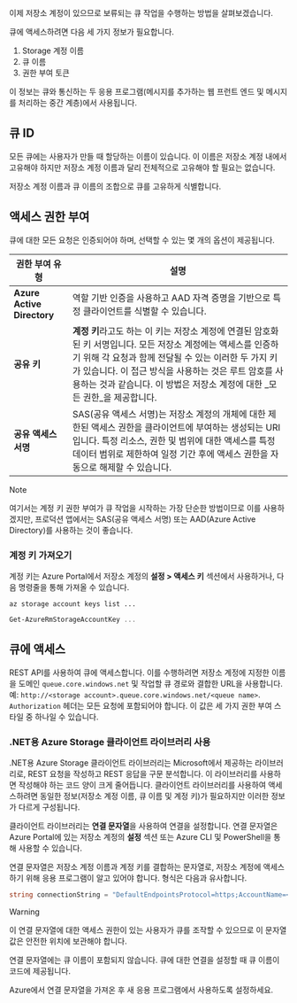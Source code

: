 이제 저장소 계정이 있으므로 보류되는 큐 작업을 수행하는 방법을 살펴보겠습니다.

큐에 액세스하려면 다음 세 가지 정보가 필요합니다.

 1. Storage 계정 이름
 2. 큐 이름
 3. 권한 부여 토큰

이 정보는 큐와 통신하는 두 응용 프로그램(메시지를 추가하는 웹 프런트 엔드 및 메시지를 처리하는 중간 계층)에서 사용됩니다.

## <a name="queue-identity"></a>큐 ID

모든 큐에는 사용자가 만들 때 할당하는 이름이 있습니다. 이 이름은 저장소 계정 내에서 고유해야 하지만 저장소 계정 이름과 달리 전체적으로 고유해야 할 필요는 없습니다.

저장소 계정 이름과 큐 이름의 조합으로 큐를 고유하게 식별합니다.

## <a name="access-authorization"></a>액세스 권한 부여

큐에 대한 모든 요청은 인증되어야 하며, 선택할 수 있는 몇 개의 옵션이 제공됩니다.

| 권한 부여 유형 | 설명 |
|--------------------|-------------|
| **Azure Active Directory** | 역할 기반 인증을 사용하고 AAD 자격 증명을 기반으로 특정 클라이언트를 식별할 수 있습니다. |
| **공유 키** | **계정 키**라고도 하는 이 키는 저장소 계정에 연결된 암호화된 키 서명입니다. 모든 저장소 계정에는 액세스를 인증하기 위해 각 요청과 함께 전달될 수 있는 이러한 두 가지 키가 있습니다. 이 접근 방식을 사용하는 것은 루트 암호를 사용하는 것과 같습니다. 이 방법은 저장소 계정에 대한 _모든 권한_을 제공합니다. |
| **공유 액세스 서명** | SAS(공유 액세스 서명)는 저장소 계정의 개체에 대한 제한된 액세스 권한을 클라이언트에 부여하는 생성되는 URI입니다. 특정 리소스, 권한 및 범위에 대한 액세스를 특정 데이터 범위로 제한하여 일정 기간 후에 액세스 권한을 자동으로 해제할 수 있습니다.  |

> [!NOTE]
> 여기서는 계정 키 권한 부여가 큐 작업을 시작하는 가장 단순한 방법이므로 이를 사용하겠지만, 프로덕션 앱에서는 SAS(공유 액세스 서명) 또는 AAD(Azure Active Directory)를 사용하는 것이 좋습니다.

### <a name="retrieving-the-account-key"></a>계정 키 가져오기
 
계정 키는 Azure Portal에서 저장소 계정의 **설정 > 액세스 키** 섹션에서 사용하거나, 다음 명령줄을 통해 가져올 수 있습니다.

```azurecli
az storage account keys list ...
```

```powershell
Get-AzureRmStorageAccountKey ...
```

## <a name="accessing-queues"></a>큐에 액세스

REST API를 사용하여 큐에 액세스합니다. 이를 수행하려면 저장소 계정에 지정한 이름을 도메인 `queue.core.windows.net` 및 작업할 큐 경로와 결합한 URL을 사용합니다. 예: `http://<storage account>.queue.core.windows.net/<queue name>`. `Authorization` 헤더는 모든 요청에 포함되어야 합니다. 이 값은 세 가지 권한 부여 스타일 중 하나일 수 있습니다.

### <a name="using-the-azure-storage-client-library-for-net"></a>.NET용 Azure Storage 클라이언트 라이브러리 사용

.NET용 Azure Storage 클라이언트 라이브러리는 Microsoft에서 제공하는 라이브러리로, REST 요청을 작성하고 REST 응답을 구문 분석합니다. 이 라이브러리를 사용하면 작성해야 하는 코드 양이 크게 줄어듭니다. 클라이언트 라이브러리를 사용하여 액세스하려면 동일한 정보(저장소 계정 이름, 큐 이름 및 계정 키)가 필요하지만 이러한 정보가 다르게 구성됩니다.

클라이언트 라이브러리는 **연결 문자열**을 사용하여 연결을 설정합니다. 연결 문자열은 Azure Portal에 있는 저장소 계정의 **설정** 섹션 또는 Azure CLI 및 PowerShell을 통해 사용할 수 있습니다.

연결 문자열은 저장소 계정 이름과 계정 키를 결합하는 문자열로, 저장소 계정에 액세스하기 위해 응용 프로그램이 알고 있어야 합니다. 형식은 다음과 유사합니다.

```csharp
string connectionString = "DefaultEndpointsProtocol=https;AccountName=<your storage account name>;AccountKey=<your key>;EndpointSuffix=core.windows.net"
```

> [!WARNING]
> 이 연결 문자열에 대한 액세스 권한이 있는 사용자가 큐를 조작할 수 있으므로 이 문자열 값은 안전한 위치에 보관해야 합니다.

연결 문자열에는 큐 이름이 포함되지 않습니다. 큐에 대한 연결을 설정할 때 큐 이름이 코드에 제공됩니다.

Azure에서 연결 문자열을 가져온 후 새 응용 프로그램에서 사용하도록 설정하세요.
